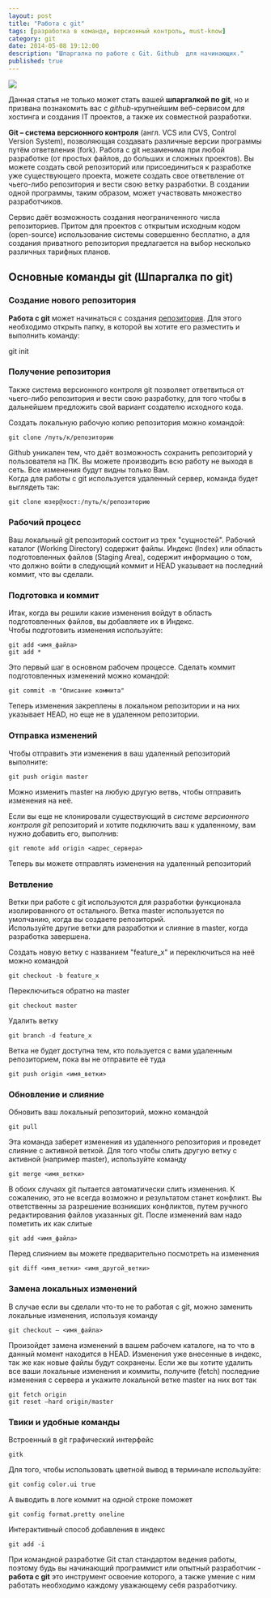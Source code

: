```yaml
---
layout: post
title: "Работа с git"
tags: [разработка в команде, версионный контроль, must-know]
category: git
date: 2014-05-08 19:12:00
description: "Шпаргалка по работе с Git. Github  для начинающих."
published: true
---
```


<img src="http://s52.radikal.ru/i137/1405/01/bc819f622d5b.png" class="img-responsive"><br />

<p>Данная статья не только может стать вашей <b>шпаргалкой по git</b>, но и призвана познакомить вас с <i>github</i>-крупнейшим веб-сервисом для хостинга и создания IT проектов, а также их совместной  разработки.</p>

<!-- more -->

<p><b>Git – система версионного контроля</b> (англ. VCS или CVS, Control Version System), позволяющая создавать различные версии программы путём ответвления (fork). Работа с git незаменима при любой разработке (от простых файлов, до больших и сложных проектов).  Вы можете создать свой репозиторий  или присоединиться к разработке уже существующего проекта, можете создать свое ответвление от чьего-либо репозитория и вести свою ветку разработки. В создании одной программы, таким образом, может участвовать множество разработчиков.</p> 
<p>Сервис даёт возможность создания неограниченного числа репозиториев. Притом для проектов с открытым исходным кодом (open-source) использование системы совершенно бесплатно, а для создания приватного репозитория предлагается на выбор несколько различных тарифных планов.</p>

<h2>Основные команды git (Шпаргалка по git)</h2>
<h3>Создание нового репозитория</h3>
<p><b>Работа с git</b> может начинаться с создания <a href=”#repositoriy”>репозитория</a>. Для этого необходимо открыть папку, в которой вы хотите его разместить и выполнить команду:</p>

git init

<h3>Получение репозитория</h3>

<p>Также система версионного контроля git позволяет ответвиться от чьего-либо репозитория и вести свою разработку, для того чтобы в дальнейшем предложить свой вариант создателю исходного кода.</p>
<p>Создать локальную рабочую копию репозитория можно командой:</p>

    git clone /путь/к/репозиторию

<p>Github уникален тем, что даёт возможность сохранить репозиторий у пользователя на ПК. Вы можете производить всю работу не выходя в сеть. Все изменения будут видны только Вам.<br />
Когда для работы с git используется удаленный сервер, команда будет выглядеть так:</p>

    git clone юзер@хост:/путь/к/репозиторию

<h3>Рабочий процесс</h3>

<p>Ваш локальный git репозиторий состоит из трех "сущностей". Рабочий каталог (Working Directory) содержит файлы. Индекс (Index) или область подготовленных файлов (Staging Area), содержит информацию о том, что должно войти в следующий коммит и HEAD указывает на последний коммит, что вы сделали.</p>
<h3>Подготовка и коммит</h3>
<p>Итак, когда вы решили какие изменения войдут в область подготовленных файлов, вы добавляете их в Индекс.<br />
Чтобы подготовить изменения используйте:</p>

    git add <имя_файла>
    git add *

<p>Это первый шаг в основном рабочем процессе. Сделать коммит подготовленных изменений можно командой:<p>

    git commit -m "Описание коммита"

<p>Теперь изменения закреплены в локальном репозитории и на них указывает HEAD, но еще не в удаленном репозитории.</p>

<h3>Отправка изменений</h3>
<p>Чтобы отправить эти изменения в ваш удаленный репозиторий выполните:</p>

    git push origin master

<p>Можно изменить master на любую другую ветвь, чтобы отправить изменения на неё.</p>
<p>Если вы еще не клонировали существующий в <i>системе версионного контроля git</i> репозиторий и хотите подключить ваш к удаленному, вам нужно добавить его, выполнив:</p>

    git remote add origin <адрес_сервера>

<p>Теперь вы можете отправлять изменения на удаленный репозиторий</p>

<h3>Ветвление</h3>
<p>Ветки при работе с git используются для разработки функционала изолированного от остального. Ветка master используется по умолчанию, когда вы создаете репозиторий.<br /> Используйте другие ветки для разработки и слияние в master, когда разработка завершена.</p>
 <p>Создать новую ветку с названием "feature_x" и переключиться на неё можно командой</p>
    
    git checkout -b feature_x

<p>Переключиться обратно на master</p>

    git checkout master

<p>Удалить ветку</p>

    git branch -d feature_x

<p>Ветка не будет доступна тем, кто пользуется с вами удаленным репозиторием, пока вы не отправите её туда</p>

    git push origin <имя_ветки>

<h3>Обновление и слияние</h3>
<p>Обновить ваш локальный репозиторий, можно командой</p>

    git pull

<p>Эта команда заберет изменения из удаленного репозитория и проведет слияние с активной веткой. Для того чтобы слить другую ветку с активной (например master), используйте команду</p>

    git merge <имя_ветки>

<p>В обоих случаях git пытается автоматически слить изменения. К сожалению, это не всегда возможно и результатом станет конфликт. Вы ответственны за разрешение возникших конфликтов, путем ручного редактирования файлов указанных git. После изменений вам надо пометить их как слитые</p>

    git add <имя_файла>

<p>Перед слиянием вы можете предварительно посмотреть на изменения</p>

    git diff <имя_ветки> <имя_другой_ветки>

<h3>Замена локальных изменений</h3>
<p>В случае если вы сделали что-то не то работая с git, можно заменить локальные изменения, используя команду</p>

    git checkout — <имя_файла>

<p>Произойдет замена изменений в вашем рабочем каталоге, на то что в данный момент находится в HEAD. Изменения уже внесенные в индекс, так же как новые файлы будут сохранены. Если же вы хотите удалить все ваши локальные изменения и коммиты, получите (fetch) последние изменения с сервера и укажите локальной ветке master на них вот так</p>

    git fetch origin
    git reset —hard origin/master

<h3>Твики и удобные команды</h3>
<p>Встроенный в git графический интерфейс</p>

    gitk

<p>Для того, чтобы использовать цветной вывод в терминале используйте:</p>
    
    git config color.ui true

<p>А выводить в логе коммит на одной строке поможет</p>

    git config format.pretty oneline

<p>Интерактивный способ добавления в индекс</p>

    git add -i

<p>При командной разработке Git стал стандартом ведения работы, поэтому будь вы начинающий программист или опытный разработчик - <b>работа с git</b> это инструмент освоение которого, а также умение с ним работать необходимо каждому уважающему себя разработчику.<br />

